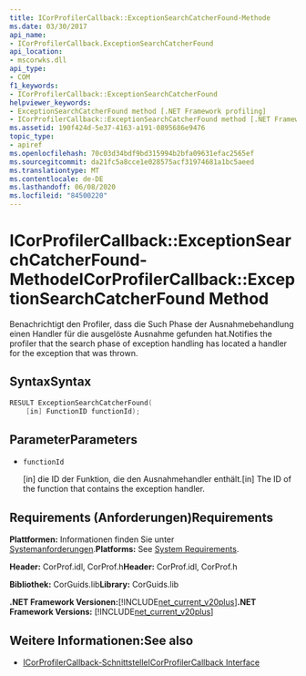 ```yaml
---
title: ICorProfilerCallback::ExceptionSearchCatcherFound-Methode
ms.date: 03/30/2017
api_name:
- ICorProfilerCallback.ExceptionSearchCatcherFound
api_location:
- mscorwks.dll
api_type:
- COM
f1_keywords:
- ICorProfilerCallback::ExceptionSearchCatcherFound
helpviewer_keywords:
- ExceptionSearchCatcherFound method [.NET Framework profiling]
- ICorProfilerCallback::ExceptionSearchCatcherFound method [.NET Framework profiling]
ms.assetid: 190f424d-5e37-4163-a191-0895686e9476
topic_type:
- apiref
ms.openlocfilehash: 70c03d34bdf9bd315994b2bfa09631efac2565ef
ms.sourcegitcommit: da21fc5a8cce1e028575acf31974681a1bc5aeed
ms.translationtype: MT
ms.contentlocale: de-DE
ms.lasthandoff: 06/08/2020
ms.locfileid: "84500220"
---
```

# <a name="icorprofilercallbackexceptionsearchcatcherfound-method"></a><span data-ttu-id="a8f66-102">ICorProfilerCallback::ExceptionSearchCatcherFound-Methode</span><span class="sxs-lookup"><span data-stu-id="a8f66-102">ICorProfilerCallback::ExceptionSearchCatcherFound Method</span></span>
<span data-ttu-id="a8f66-103">Benachrichtigt den Profiler, dass die Such Phase der Ausnahmebehandlung einen Handler für die ausgelöste Ausnahme gefunden hat.</span><span class="sxs-lookup"><span data-stu-id="a8f66-103">Notifies the profiler that the search phase of exception handling has located a handler for the exception that was thrown.</span></span>  
  
## <a name="syntax"></a><span data-ttu-id="a8f66-104">Syntax</span><span class="sxs-lookup"><span data-stu-id="a8f66-104">Syntax</span></span>  
  
```cpp  
RESULT ExceptionSearchCatcherFound(  
    [in] FunctionID functionId);  
```  
  
## <a name="parameters"></a><span data-ttu-id="a8f66-105">Parameter</span><span class="sxs-lookup"><span data-stu-id="a8f66-105">Parameters</span></span>

- `functionId`

  <span data-ttu-id="a8f66-106">\[in] die ID der Funktion, die den Ausnahmehandler enthält.</span><span class="sxs-lookup"><span data-stu-id="a8f66-106">\[in] The ID of the function that contains the exception handler.</span></span>

## <a name="requirements"></a><span data-ttu-id="a8f66-107">Requirements (Anforderungen)</span><span class="sxs-lookup"><span data-stu-id="a8f66-107">Requirements</span></span>  
 <span data-ttu-id="a8f66-108">**Plattformen:** Informationen finden Sie unter [Systemanforderungen](../../get-started/system-requirements.md).</span><span class="sxs-lookup"><span data-stu-id="a8f66-108">**Platforms:** See [System Requirements](../../get-started/system-requirements.md).</span></span>  
  
 <span data-ttu-id="a8f66-109">**Header:** CorProf.idl, CorProf.h</span><span class="sxs-lookup"><span data-stu-id="a8f66-109">**Header:** CorProf.idl, CorProf.h</span></span>  
  
 <span data-ttu-id="a8f66-110">**Bibliothek:** CorGuids.lib</span><span class="sxs-lookup"><span data-stu-id="a8f66-110">**Library:** CorGuids.lib</span></span>  
  
 <span data-ttu-id="a8f66-111">**.NET Framework Versionen:**[!INCLUDE[net_current_v20plus](../../../../includes/net-current-v20plus-md.md)]</span><span class="sxs-lookup"><span data-stu-id="a8f66-111">**.NET Framework Versions:** [!INCLUDE[net_current_v20plus](../../../../includes/net-current-v20plus-md.md)]</span></span>  
  
## <a name="see-also"></a><span data-ttu-id="a8f66-112">Weitere Informationen:</span><span class="sxs-lookup"><span data-stu-id="a8f66-112">See also</span></span>

- [<span data-ttu-id="a8f66-113">ICorProfilerCallback-Schnittstelle</span><span class="sxs-lookup"><span data-stu-id="a8f66-113">ICorProfilerCallback Interface</span></span>](icorprofilercallback-interface.md)
